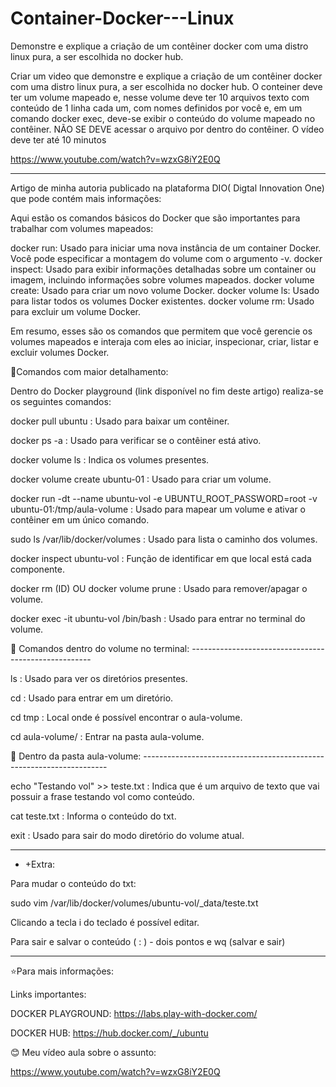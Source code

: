 # Container-Docker---Linux
Demonstre e explique a criação de um contêiner docker com uma distro linux pura, a ser escolhida no docker hub. 


Criar um video que demonstre e explique a criação de um contêiner docker com uma distro linux pura, a ser escolhida no docker hub. O conteiner deve ter um volume mapeado e, nesse volume deve ter 10 arquivos texto com conteúdo de 1 linha cada um, com nomes definidos por você e, em um comando docker exec, deve-se exibir o conteúdo do volume mapeado no contêiner. NÃO SE DEVE acessar o arquivo por dentro do contêiner. O vídeo deve ter até 10 minutos

https://www.youtube.com/watch?v=wzxG8iY2E0Q

------------------------------------------------------------------------------------------------
Artigo de minha autoria publicado na plataforma DIO( Digtal Innovation One) que pode contém mais informações:


Aqui estão os comandos básicos do Docker que são importantes para trabalhar com volumes mapeados:

docker run: Usado para iniciar uma nova instância de um container Docker. Você pode especificar a montagem do volume com o argumento -v.
docker inspect: Usado para exibir informações detalhadas sobre um container ou imagem, incluindo informações sobre volumes mapeados.
docker volume create: Usado para criar um novo volume Docker.
docker volume ls: Usado para listar todos os volumes Docker existentes.
docker volume rm: Usado para excluir um volume Docker.


Em resumo, esses são os comandos que permitem que você gerencie os volumes mapeados e interaja com eles ao iniciar, inspecionar, criar, listar e excluir volumes Docker.



🔸Comandos com maior detalhamento:

Dentro do Docker playground (link disponível no fim deste artigo) realiza-se os seguintes comandos:



docker pull ubuntu : Usado para baixar um contêiner.

docker ps -a  : Usado para verificar se o contêiner está ativo.

docker volume ls  : Indica os volumes presentes.

docker volume create ubuntu-01 : Usado para criar um volume.



docker run -dt --name ubuntu-vol -e UBUNTU_ROOT_PASSWORD=root -v ubuntu-01:/tmp/aula-volume  : Usado para mapear um volume e ativar o contêiner em um único comando.



sudo ls /var/lib/docker/volumes  : Usado para lista o caminho dos volumes. 

docker inspect ubuntu-vol : Função de identificar em que local está cada componente.



docker rm (ID) OU docker volume prune : Usado para remover/apagar o volume. 



docker exec -it ubuntu-vol /bin/bash : Usado para entrar no terminal do volume.



🔸 Comandos dentro do volume no terminal: -----------------------------------------------------

 ls  : Usado para ver os diretórios presentes.

cd  : Usado para entrar em um diretório.



cd tmp  : Local onde é possível encontrar o aula-volume.

cd aula-volume/ : Entrar na pasta aula-volume.



🔸 Dentro da pasta aula-volume: ---------------------------------------------------------------------

 echo "Testando vol" >> teste.txt : Indica que é um arquivo de texto que vai possuir a frase testando vol como conteúdo.



cat teste.txt : Informa o conteúdo do txt.

exit : Usado para sair do modo diretório do volume atual.

------------------------------------------------------------------------------------------------------------------

+ +Extra:

Para mudar o conteúdo do txt:

sudo vim /var/lib/docker/volumes/ubuntu-vol/_data/teste.txt



Clicando a tecla i do teclado é possível editar.

Para sair e salvar o conteúdo ( : ) - dois pontos e wq (salvar e sair) 

------

⭐Para mais informações:

Links importantes:

DOCKER PLAYGROUND: https://labs.play-with-docker.com/

DOCKER HUB: https://hub.docker.com/_/ubuntu


😊 Meu vídeo aula sobre o assunto:

https://www.youtube.com/watch?v=wzxG8iY2E0Q
